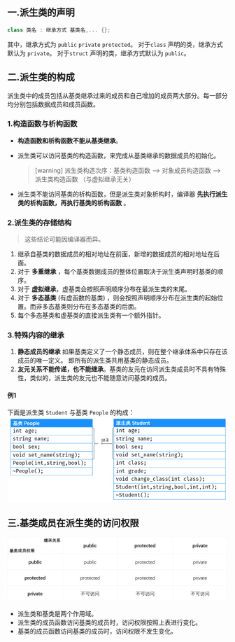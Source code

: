 

## 一.派生类的声明
```c++
class 类名 : 继承方式 基类名,... {};
```
其中，继承方式为 `public` `private` `protected`。
对于`class` 声明的类，继承方式默认为 `private`。
对于`struct` 声明的类，继承方式默认为 `public`。

## 二.派生类的构成
派生类中的成员包括从基类继承过来的成员和自己增加的成员两大部分。每一部分均分别包括数据成员和成员函数。
### 1.构造函数与析构函数
+	**构造函数和析构函数不能从基类继承**。
+	派生类可以访问基类的构造函数，来完成从基类继承的数据成员的初始化。	
	
	>[warning] 派生类构造次序：基类构造函数 --> 对象成员构造函数 --> 派生类构造函数 （与虚拟继承无关）
+	派生类不能访问基类的析构函数，但是派生类对象析构时，编译器 **先执行派生类的析构函数，再执行基类的析构函数** 。

### 2.派生类的存储结构
>这些结论可能因编译器而异。

1.	继承自基类的数据成员的相对地址在前面，新增的数据成员的相对地址在后面。
2.	对于 **多重继承** ，每个基类数据成员的整体位置取决于派生类声明时基类的顺序。
3.	对于 **虚拟继承**，虚基类会按照声明顺序分布在最派生类的末尾。
4.	对于 **多态基类** (有虚函数的基类) ，则会按照声明顺序分布在派生类的起始位置。而非多态基类则分布在多态基类的后面。
5.	每个多态基类和虚基类的直接派生类有一个额外指针。

### 3.特殊内容的继承
1.	**静态成员的继承** 如果基类定义了一个静态成员，则在整个继承体系中只存在该成员的唯一定义。 即所有的派生类共用基类的静态成员。
2.	**友元关系不能传递，也不能继承**。基类的友元在访问派生类成员时不具有特殊性，类似的，派生类的友元也不能随意访问基类的成员。


#### 例1 
下面是派生类 `Student` 与基类 `People` 的构成：
![](../../../images/派生类的构成.png)

## 三.基类成员在派生类的访问权限

![](../../../images/基类成员在派生类的权限.png)

+	派生类和基类是两个作用域。
+	派生类的成员函数访问基类的成员时，访问权限按照上表进行变化。
+	基类的成员函数访问基类的成员时，访问权限不发生变化。


